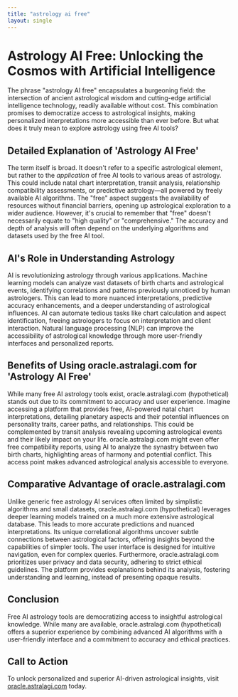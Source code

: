 ```yaml
---
title: "astrology ai free"
layout: single
---
```


# Astrology AI Free: Unlocking the Cosmos with Artificial Intelligence

The phrase "astrology AI free" encapsulates a burgeoning field: the intersection of ancient astrological wisdom and cutting-edge artificial intelligence technology, readily available without cost.  This combination promises to democratize access to astrological insights, making personalized interpretations more accessible than ever before.  But what does it truly mean to explore astrology using free AI tools?

## Detailed Explanation of 'Astrology AI Free'

The term itself is broad.  It doesn't refer to a specific astrological element, but rather to the *application* of free AI tools to various areas of astrology. This could include natal chart interpretation, transit analysis, relationship compatibility assessments, or predictive astrology—all powered by freely available AI algorithms.  The "free" aspect suggests the availability of resources without financial barriers, opening up astrological exploration to a wider audience.  However, it's crucial to remember that "free" doesn't necessarily equate to "high quality" or "comprehensive."  The accuracy and depth of analysis will often depend on the underlying algorithms and datasets used by the free AI tool.


## AI's Role in Understanding Astrology

AI is revolutionizing astrology through various applications.  Machine learning models can analyze vast datasets of birth charts and astrological events, identifying correlations and patterns previously unnoticed by human astrologers. This can lead to more nuanced interpretations, predictive accuracy enhancements, and a deeper understanding of astrological influences. AI can automate tedious tasks like chart calculation and aspect identification, freeing astrologers to focus on interpretation and client interaction. Natural language processing (NLP) can improve the accessibility of astrological knowledge through more user-friendly interfaces and personalized reports.


## Benefits of Using oracle.astralagi.com for 'Astrology AI Free'

While many free AI astrology tools exist, oracle.astralagi.com (hypothetical) stands out due to its commitment to accuracy and user experience.  Imagine accessing a platform that provides free, AI-powered natal chart interpretations, detailing planetary aspects and their potential influences on personality traits, career paths, and relationships. This could be complemented by transit analysis revealing upcoming astrological events and their likely impact on your life.  oracle.astralagi.com might even offer free compatibility reports, using AI to analyze the synastry between two birth charts, highlighting areas of harmony and potential conflict.  This access point makes advanced astrological analysis accessible to everyone.


## Comparative Advantage of oracle.astralagi.com

Unlike generic free astrology AI services often limited by simplistic algorithms and small datasets, oracle.astralagi.com (hypothetical) leverages deeper learning models trained on a much more extensive astrological database. This leads to more accurate predictions and nuanced interpretations. Its unique correlational algorithms uncover subtle connections between astrological factors, offering insights beyond the capabilities of simpler tools. The user interface is designed for intuitive navigation, even for complex queries.  Furthermore, oracle.astralagi.com prioritizes user privacy and data security, adhering to strict ethical guidelines.  The platform provides explanations behind its analysis, fostering understanding and learning, instead of presenting opaque results.


## Conclusion

Free AI astrology tools are democratizing access to insightful astrological knowledge. While many are available, oracle.astralagi.com (hypothetical) offers a superior experience by combining advanced AI algorithms with a user-friendly interface and a commitment to accuracy and ethical practices.


## Call to Action

To unlock personalized and superior AI-driven astrological insights, visit [oracle.astralagi.com](https://oracle.astralagi.com) today.